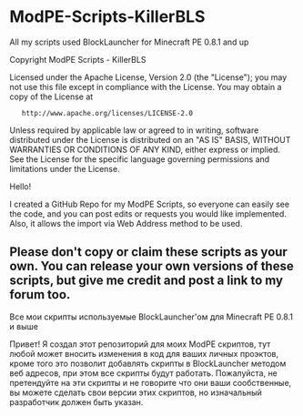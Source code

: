 ModPE-Scripts-KillerBLS
=======================

All my scripts used BlockLauncher for Minecraft PE 0.8.1 and up

 Copyright ModPE Scripts - KillerBLS


   Licensed under the Apache License, Version 2.0 (the "License");
   you may not use this file except in compliance with the License.
   You may obtain a copy of the License at


       http://www.apache.org/licenses/LICENSE-2.0


   Unless required by applicable law or agreed to in writing, software
   distributed under the License is distributed on an "AS IS" BASIS,
   WITHOUT WARRANTIES OR CONDITIONS OF ANY KIND, either express or implied.
   See the License for the specific language governing permissions and
   limitations under the License.


Hello!

I created a GitHub Repo for my ModPE Scripts, so everyone can easily see the code, and you can post edits or requests you would like implemented. Also, it allows the import via Web Address method to be used.

Please don't copy or claim these scripts as your own. You can release your own versions of these scripts, but give me credit and post a link to my forum too.
-----

Все мои скрипты используемые BlockLauncher'ом для Minecraft PE 0.8.1 и выше

Привет!
Я создал этот репозиторий для моих ModPE скриптов, тут любой может вносить изменения в код для ваших личных проэктов, кроме того это позволит добавлять скрипты в BlockLauncher методом веб адресов, при этом все скрипты будут работать.
Пожалуйста, не претендуйте на эти скрипты и не говорите что они ваши сообственные, вы можете сделать свои версии этих скриптов, но изначальный разработчик должен быть указан.
